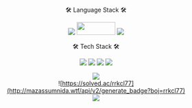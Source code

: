 <div align=center>
🛠 Language Stack 🛠 
  <p>
  <img src="https://img.shields.io/badge/python-3670A0?style=for-the-badge&logo=python&logoColor=FF9E0F">
  <img src= "https://img.shields.io/badge/java-%23ED8B00.svg?style=for-the-badge&logo=java&logoColor=white" width="90" height="30"/>
  <img src= "https://img.shields.io/badge/MySQL-4479A1?style=for-the-badge&logo=Mysql&logoColor=white">
  <p>
  
🛠 Tech Stack 🛠
<p>
 <img src= "https://img.shields.io/badge/spring-%236DB33F.svg?style=for-the-badge&logo=spring&logoColor=white"/>
 <img src="https://img.shields.io/badge/Springboot-6DB33F?style=for-the-badge&logo=Springboot&logoColor=white"/>
 <img src="https://img.shields.io/badge/Maven-C71A36?style=flat-square&logo=Apache Maven&logoColor=white"/>
 <img src="https://img.shields.io/badge/jupyter-F37626?style=for-the-badge&logo=jupyter&logoColor=white"/>
<p>

![](https://github-readme-stats.vercel.app/api?username=rrkcl7733&show_icons=true&count_private=true&theme=tokyonight)
<br>
![https://solved.ac/rrkcl77](http://mazassumnida.wtf/api/v2/generate_badge?boj=rrkcl77)
<br>
![](https://github-readme-stats.vercel.app/api/top-langs/?username=rrkcl7733&layout=compact)
</div>
